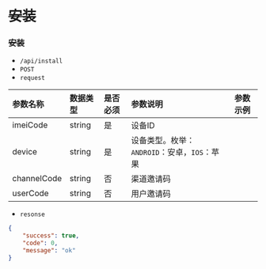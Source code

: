 # ~~安装~~
### ~~安装~~
- `/api/install`
- `POST`
- `request`

| 参数名称 | 数据类型 | 是否必须 |参数说明|参数示例|
| :-----| :---- | :---- | :---- | :---- |
| imeiCode | string | 是 | 设备ID||
| device | string | 是 | 设备类型。枚举：`ANDROID`：安卓，`IOS`：苹果||
| channelCode| string | 否 | 渠道邀请码||
| userCode| string | 否 | 用户邀请码||

- `resonse`
```json
{
    "success": true,
    "code": 0,
    "message": "ok"
}
```